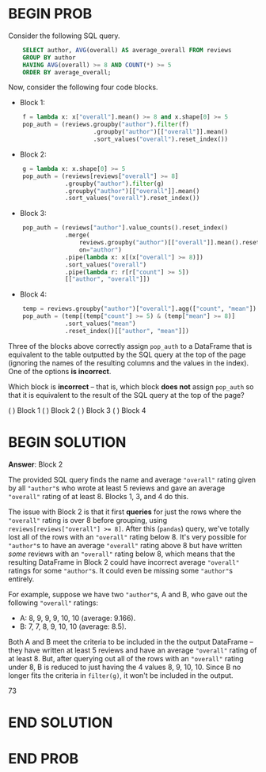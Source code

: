 # BEGIN PROB

Consider the following SQL query.

```sql
    SELECT author, AVG(overall) AS average_overall FROM reviews
    GROUP BY author
    HAVING AVG(overall) >= 8 AND COUNT(*) >= 5
    ORDER BY average_overall;
```

Now, consider the following four code blocks.

-   Block 1:
```python
    f = lambda x: x["overall"].mean() >= 8 and x.shape[0] >= 5
    pop_auth = (reviews.groupby("author").filter(f)
                        .groupby("author")[["overall"]].mean()
                        .sort_values("overall").reset_index())
```

-   Block 2:
```python
    g = lambda x: x.shape[0] >= 5
    pop_auth = (reviews[reviews["overall"] >= 8]
                .groupby("author").filter(g)
                .groupby("author")[["overall"]].mean()
                .sort_values("overall").reset_index())
```

-   Block 3:
```python
    pop_auth = (reviews["author"].value_counts().reset_index()
                .merge(
                    reviews.groupby("author")[["overall"]].mean().reset_index(), 
                    on="author")
                .pipe(lambda x: x[(x["overall"] >= 8)])
                .sort_values("overall")
                .pipe(lambda r: r[r["count"] >= 5])
                [["author", "overall"]])
```

-   Block 4:
```python
    temp = reviews.groupby("author")["overall"].agg(["count", "mean"])
    pop_auth = (temp[(temp["count"] >= 5) & (temp["mean"] >= 8)]
                .sort_values("mean")
                .reset_index()[["author", "mean"]])
```

Three of the blocks above correctly assign `pop_auth` to a DataFrame
that is equivalent to the table outputted by the SQL query at the top of
the page (ignoring the names of the resulting columns and the values in
the index). One of the options **is incorrect**.

Which block is **incorrect** – that is, which block **does not**
assign `pop_auth` so that it is equivalent to the result of the SQL
query at the top of the page?

( ) Block 1 
( ) Block 2 
( ) Block 3 
( ) Block 4

# BEGIN SOLUTION

**Answer**: Block 2

The provided SQL query finds the name and average `"overall"` rating given by all `"author"`s who wrote at least 5 reviews and gave an average `"overall"` rating of at least 8. Blocks 1, 3, and 4 do this.

The issue with Block 2 is that it first **queries** for just the rows where the `"overall"` rating is over 8 before grouping, using `reviews[reviews["overall"] >= 8]`. After this (`pandas`) query, we've totally lost all of the rows with an `"overall"` rating below 8. It's very possible for `"author"`s to have an average `"overall"` rating above 8 but have written _some_ reviews with an `"overall"` rating below 8, which means that the resulting DataFrame in Block 2 could have incorrect average `"overall"` ratings for some `"author"`s. It could even be missing some `"author"`s entirely.

For example, suppose we have two `"author"`s, A and B, who gave out the following `"overall"` ratings:

- A: 8, 9, 9, 9, 10, 10 (average: 9.166).
- B: 7, 7, 8, 9, 10, 10 (average: 8.5).

Both A and B meet the criteria to be included in the the output DataFrame – they have written at least 5 reviews and have an average `"overall"` rating of at least 8. But, after querying out all of the rows with an `"overall"` rating under 8, B is reduced to just having the 4 values 8, 9, 10, 10. Since B no longer fits the criteria in `filter(g)`, it won't be included in the output.

<average>73</average>

# END SOLUTION

# END PROB